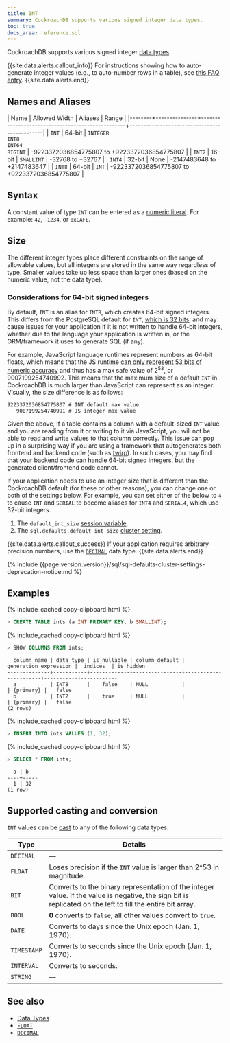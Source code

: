 ```yaml
---
title: INT
summary: CockroachDB supports various signed integer data types.
toc: true
docs_area: reference.sql
---
```


CockroachDB supports various signed integer [data types](data-types.html).

{{site.data.alerts.callout_info}}
For instructions showing how to auto-generate integer values (e.g., to auto-number rows in a table), see [this FAQ entry](sql-faqs.html#how-do-i-auto-generate-unique-row-ids-in-cockroachdb).
{{site.data.alerts.end}}

## Names and Aliases

| Name   | Allowed Width | Aliases                                          | Range                                        |
|--------+---------------+--------------------------------------------------+----------------------------------------------|
| `INT`  | 64-bit        | `INTEGER`<br />`INT8`<br />`INT64`<br />`BIGINT` | -9223372036854775807 to +9223372036854775807 |
| `INT2` | 16-bit        | `SMALLINT`                                       | -32768 to +32767                             |
| `INT4` | 32-bit        | None                                             | -2147483648 to +2147483647                   |
| `INT8` | 64-bit        | `INT`                                            | -9223372036854775807 to +9223372036854775807 |

## Syntax

A constant value of type `INT` can be entered as a [numeric literal](sql-constants.html#numeric-literals).
For example: `42`, `-1234`, or `0xCAFE`.

## Size

The different integer types place different constraints on the range of allowable values, but all integers are stored in the same way regardless of type. Smaller values take up less space than larger ones (based on the numeric value, not the data type).

### Considerations for 64-bit signed integers

By default, `INT` is an alias for `INT8`, which creates 64-bit signed integers. This differs from the PostgreSQL default for `INT`, [which is 32 bits](https://www.postgresql.org/docs/9.6/datatype-numeric.html), and may cause issues for your application if it is not written to handle 64-bit integers, whether due to the language your application is written in, or the ORM/framework it uses to generate SQL (if any).

For example, JavaScript language runtimes represent numbers as 64-bit floats, which means that the JS runtime [can only represent 53 bits of numeric accuracy](http://2ality.com/2012/04/number-encoding.html) and thus has a max safe value of 2<sup>53</sup>, or 9007199254740992.  This means that the maximum size of a default `INT` in CockroachDB is much larger than JavaScript can represent as an integer. Visually, the size difference is as follows:

```
9223372036854775807 # INT default max value
   9007199254740991 # JS integer max value
```

Given the above, if a table contains a column with a default-sized `INT` value, and you are reading from it or writing to it via JavaScript, you will not be able to read and write values to that column correctly. This issue can pop up in a surprising way if you are using a framework that autogenerates both frontend and backend code (such as [twirp](https://github.com/twitchtv/twirp)). In such cases, you may find that your backend code can handle 64-bit signed integers, but the generated client/frontend code cannot.

If your application needs to use an integer size that is different than the CockroachDB default (for these or other reasons), you can change one or both of the settings below. For example, you can set either of the below to `4` to cause `INT` and `SERIAL` to become aliases for `INT4` and `SERIAL4`, which use 32-bit integers.

1. The `default_int_size` [session variable](set-vars.html).
2. The `sql.defaults.default_int_size` [cluster setting](cluster-settings.html).

{{site.data.alerts.callout_success}}
If your application requires arbitrary precision numbers, use the [`DECIMAL`](decimal.html) data type.
{{site.data.alerts.end}}

{% include {{page.version.version}}/sql/sql-defaults-cluster-settings-deprecation-notice.md %}

## Examples

{% include_cached copy-clipboard.html %}
~~~ sql
> CREATE TABLE ints (a INT PRIMARY KEY, b SMALLINT);
~~~

{% include_cached copy-clipboard.html %}
~~~ sql
> SHOW COLUMNS FROM ints;
~~~

~~~
  column_name | data_type | is_nullable | column_default | generation_expression |  indices  | is_hidden
--------------+-----------+-------------+----------------+-----------------------+-----------+------------
  a           | INT8      |    false    | NULL           |                       | {primary} |   false
  b           | INT2      |    true     | NULL           |                       | {primary} |   false
(2 rows)
~~~

{% include_cached copy-clipboard.html %}
~~~ sql
> INSERT INTO ints VALUES (1, 32);
~~~

{% include_cached copy-clipboard.html %}
~~~ sql
> SELECT * FROM ints;
~~~

~~~
  a | b
----+-----
  1 | 32
(1 row)
~~~

## Supported casting and conversion

`INT` values can be [cast](data-types.html#data-type-conversions-and-casts) to any of the following data types:

Type | Details
-----|--------
`DECIMAL` | ––
`FLOAT` | Loses precision if the `INT` value is larger than 2^53 in magnitude.
`BIT` | Converts to the binary representation of the integer value. If the value is negative, the sign bit is replicated on the left to fill the entire bit array.
`BOOL` | **0** converts to `false`; all other values convert to `true`.
`DATE` | Converts to days since the Unix epoch (Jan. 1, 1970).
`TIMESTAMP` | Converts to seconds since the Unix epoch (Jan. 1, 1970).
`INTERVAL` | Converts to seconds.
`STRING` | ––

## See also

- [Data Types](data-types.html)
- [`FLOAT`](float.html)
- [`DECIMAL`](decimal.html)
